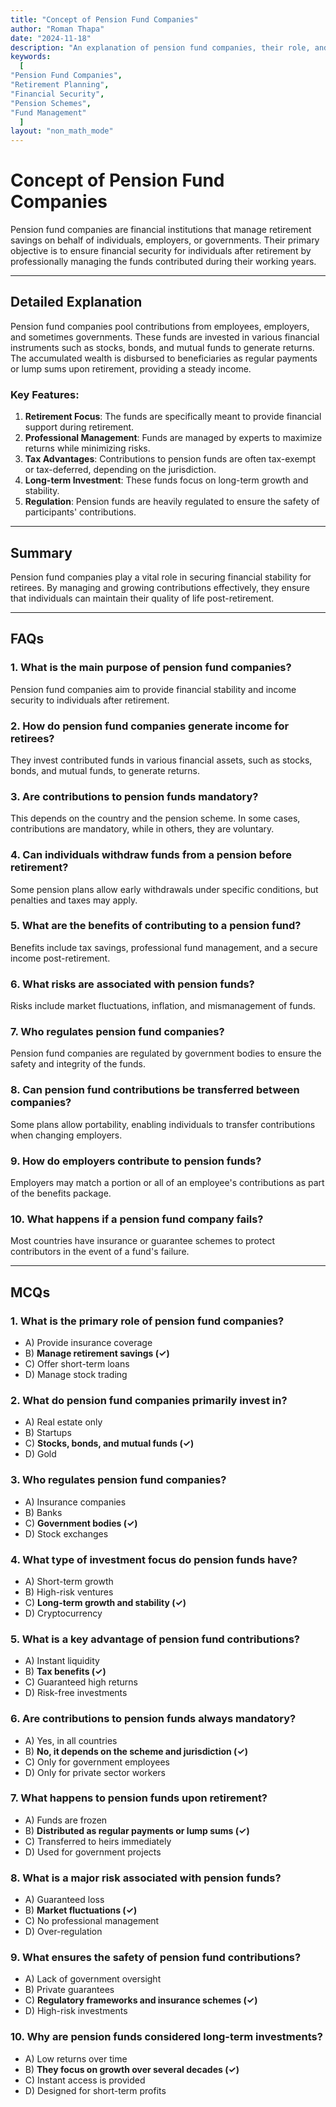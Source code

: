 ```yaml
---
title: "Concept of Pension Fund Companies"
author: "Roman Thapa"
date: "2024-11-18"
description: "An explanation of pension fund companies, their role, and their significance in retirement planning and financial security."
keywords:
  [
"Pension Fund Companies",
"Retirement Planning",
"Financial Security",
"Pension Schemes",
"Fund Management"
  ]
layout: "non_math_mode"
---
```


# Concept of Pension Fund Companies

Pension fund companies are financial institutions that manage retirement savings on behalf of individuals, employers, or governments. Their primary objective is to ensure financial security for individuals after retirement by professionally managing the funds contributed during their working years.

---

## Detailed Explanation

Pension fund companies pool contributions from employees, employers, and sometimes governments. These funds are invested in various financial instruments such as stocks, bonds, and mutual funds to generate returns. The accumulated wealth is disbursed to beneficiaries as regular payments or lump sums upon retirement, providing a steady income.

### Key Features:

1. **Retirement Focus**: The funds are specifically meant to provide financial support during retirement.
2. **Professional Management**: Funds are managed by experts to maximize returns while minimizing risks.
3. **Tax Advantages**: Contributions to pension funds are often tax-exempt or tax-deferred, depending on the jurisdiction.
4. **Long-term Investment**: These funds focus on long-term growth and stability.
5. **Regulation**: Pension funds are heavily regulated to ensure the safety of participants' contributions.

---

## Summary

Pension fund companies play a vital role in securing financial stability for retirees. By managing and growing contributions effectively, they ensure that individuals can maintain their quality of life post-retirement.

---

## FAQs

### 1. What is the main purpose of pension fund companies?

Pension fund companies aim to provide financial stability and income security to individuals after retirement.

### 2. How do pension fund companies generate income for retirees?

They invest contributed funds in various financial assets, such as stocks, bonds, and mutual funds, to generate returns.

### 3. Are contributions to pension funds mandatory?

This depends on the country and the pension scheme. In some cases, contributions are mandatory, while in others, they are voluntary.

### 4. Can individuals withdraw funds from a pension before retirement?

Some pension plans allow early withdrawals under specific conditions, but penalties and taxes may apply.

### 5. What are the benefits of contributing to a pension fund?

Benefits include tax savings, professional fund management, and a secure income post-retirement.

### 6. What risks are associated with pension funds?

Risks include market fluctuations, inflation, and mismanagement of funds.

### 7. Who regulates pension fund companies?

Pension fund companies are regulated by government bodies to ensure the safety and integrity of the funds.

### 8. Can pension fund contributions be transferred between companies?

Some plans allow portability, enabling individuals to transfer contributions when changing employers.

### 9. How do employers contribute to pension funds?

Employers may match a portion or all of an employee's contributions as part of the benefits package.

### 10. What happens if a pension fund company fails?

Most countries have insurance or guarantee schemes to protect contributors in the event of a fund's failure.

---

## MCQs

### 1. What is the primary role of pension fund companies?

- A) Provide insurance coverage
- B) **Manage retirement savings (✓)**
- C) Offer short-term loans
- D) Manage stock trading

### 2. What do pension fund companies primarily invest in?

- A) Real estate only
- B) Startups
- C) **Stocks, bonds, and mutual funds (✓)**
- D) Gold

### 3. Who regulates pension fund companies?

- A) Insurance companies
- B) Banks
- C) **Government bodies (✓)**
- D) Stock exchanges

### 4. What type of investment focus do pension funds have?

- A) Short-term growth
- B) High-risk ventures
- C) **Long-term growth and stability (✓)**
- D) Cryptocurrency

### 5. What is a key advantage of pension fund contributions?

- A) Instant liquidity
- B) **Tax benefits (✓)**
- C) Guaranteed high returns
- D) Risk-free investments

### 6. Are contributions to pension funds always mandatory?

- A) Yes, in all countries
- B) **No, it depends on the scheme and jurisdiction (✓)**
- C) Only for government employees
- D) Only for private sector workers

### 7. What happens to pension funds upon retirement?

- A) Funds are frozen
- B) **Distributed as regular payments or lump sums (✓)**
- C) Transferred to heirs immediately
- D) Used for government projects

### 8. What is a major risk associated with pension funds?

- A) Guaranteed loss
- B) **Market fluctuations (✓)**
- C) No professional management
- D) Over-regulation

### 9. What ensures the safety of pension fund contributions?

- A) Lack of government oversight
- B) Private guarantees
- C) **Regulatory frameworks and insurance schemes (✓)**
- D) High-risk investments

### 10. Why are pension funds considered long-term investments?

- A) Low returns over time
- B) **They focus on growth over several decades (✓)**
- C) Instant access is provided
- D) Designed for short-term profits
